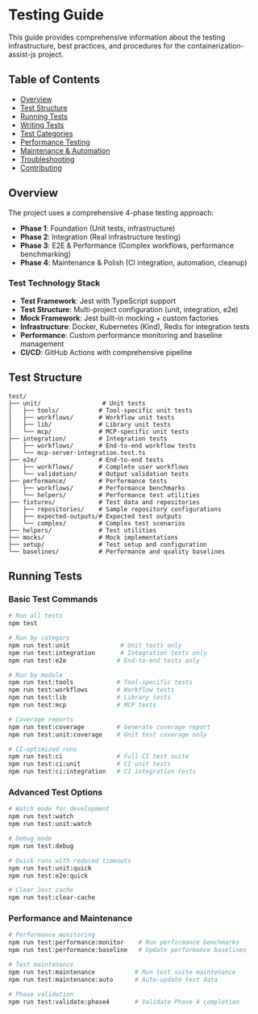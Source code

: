 # Testing Guide

This guide provides comprehensive information about the testing infrastructure, best practices, and procedures for the containerization-assist-js project.

## Table of Contents

- [Overview](#overview)
- [Test Structure](#test-structure)  
- [Running Tests](#running-tests)
- [Writing Tests](#writing-tests)
- [Test Categories](#test-categories)
- [Performance Testing](#performance-testing)
- [Maintenance & Automation](#maintenance--automation)
- [Troubleshooting](#troubleshooting)
- [Contributing](#contributing)

## Overview

The project uses a comprehensive 4-phase testing approach:

- **Phase 1**: Foundation (Unit tests, infrastructure)
- **Phase 2**: Integration (Real infrastructure testing)
- **Phase 3**: E2E & Performance (Complex workflows, performance benchmarking)
- **Phase 4**: Maintenance & Polish (CI integration, automation, cleanup)

### Test Technology Stack

- **Test Framework**: Jest with TypeScript support
- **Test Structure**: Multi-project configuration (unit, integration, e2e)
- **Mock Framework**: Jest built-in mocking + custom factories
- **Infrastructure**: Docker, Kubernetes (Kind), Redis for integration tests
- **Performance**: Custom performance monitoring and baseline management
- **CI/CD**: GitHub Actions with comprehensive pipeline

## Test Structure

```
test/
├── unit/                 # Unit tests
│   ├── tools/           # Tool-specific unit tests  
│   ├── workflows/       # Workflow unit tests
│   ├── lib/             # Library unit tests
│   └── mcp/             # MCP-specific unit tests
├── integration/         # Integration tests
│   ├── workflows/       # End-to-end workflow tests
│   └── mcp-server-integration.test.ts
├── e2e/                 # End-to-end tests
│   ├── workflows/       # Complete user workflows
│   └── validation/      # Output validation tests
├── performance/         # Performance tests
│   ├── workflows/       # Performance benchmarks
│   └── helpers/         # Performance test utilities
├── fixtures/            # Test data and repositories
│   ├── repositories/    # Sample repository configurations
│   ├── expected-outputs/# Expected test outputs
│   └── complex/         # Complex test scenarios
├── helpers/             # Test utilities
├── mocks/               # Mock implementations
├── setup/               # Test setup and configuration
└── baselines/           # Performance and quality baselines
```

## Running Tests

### Basic Test Commands

```bash
# Run all tests
npm test

# Run by category
npm run test:unit              # Unit tests only
npm run test:integration       # Integration tests only  
npm run test:e2e              # End-to-end tests only

# Run by module
npm run test:tools            # Tool-specific tests
npm run test:workflows        # Workflow tests
npm run test:lib              # Library tests
npm run test:mcp              # MCP tests

# Coverage reports
npm run test:coverage         # Generate coverage report
npm run test:unit:coverage    # Unit test coverage only

# CI-optimized runs
npm run test:ci               # Full CI test suite
npm run test:ci:unit          # CI unit tests
npm run test:ci:integration   # CI integration tests
```

### Advanced Test Options

```bash
# Watch mode for development
npm run test:watch
npm run test:unit:watch

# Debug mode
npm run test:debug

# Quick runs with reduced timeouts
npm run test:unit:quick
npm run test:e2e:quick

# Clear Jest cache
npm run test:clear-cache
```

### Performance and Maintenance

```bash
# Performance monitoring
npm run test:performance:monitor    # Run performance benchmarks
npm run test:performance:baseline   # Update performance baselines

# Test maintenance
npm run test:maintenance           # Run test suite maintenance
npm run test:maintenance:auto      # Auto-update test data

# Phase validation
npm run test:validate:phase4       # Validate Phase 4 completion
```
